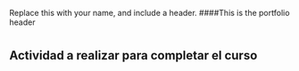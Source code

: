 Replace this with your name, and include a header.
####This is the portfolio header <h1>
## Actividad a realizar para completar el curso

